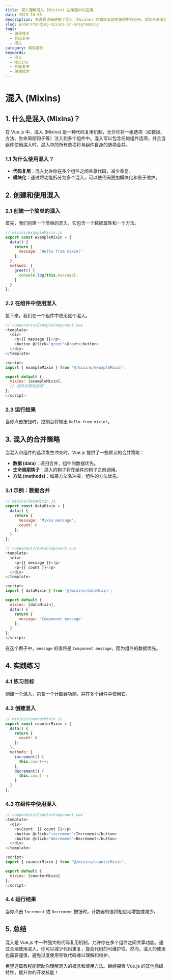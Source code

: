 ```yaml
---
title: 深入理解混入 (Mixins) 在编程中的应用
date: 2023-10-05
description: 本课程详细讲解了混入 (Mixins) 的概念及其在编程中的应用，帮助开发者理解和使用这一强大的代码复用技术。
slug: understanding-mixins-in-programming
tags:
  - 编程技术
  - 代码复用
  - 混入
category: 编程基础
keywords:
  - 混入
  - Mixins
  - 代码复用
  - 编程技术
---
```


# 混入 (Mixins)

## 1. 什么是混入 (Mixins)？

在 Vue.js 中，混入 (Mixins) 是一种代码复用机制，允许你将一组选项（如数据、方法、生命周期钩子等）注入到多个组件中。混入可以包含任何组件选项，并且当组件使用混入时，混入中的所有选项将与组件自身的选项合并。

### 1.1 为什么使用混入？

- **代码复用**：混入允许你在多个组件之间共享代码，减少重复。
- **模块化**：通过将功能拆分为多个混入，可以使代码更加模块化和易于维护。

## 2. 创建和使用混入

### 2.1 创建一个简单的混入

首先，我们创建一个简单的混入，它包含一个数据属性和一个方法。

```javascript
// mixins/exampleMixin.js
export const exampleMixin = {
  data() {
    return {
      message: 'Hello from mixin!'
    };
  },
  methods: {
    greet() {
      console.log(this.message);
    }
  }
};
```

### 2.2 在组件中使用混入

接下来，我们在一个组件中使用这个混入。

```javascript
// components/ExampleComponent.vue
<template>
  <div>
    <p>{{ message }}</p>
    <button @click="greet">Greet</button>
  </div>
</template>

<script>
import { exampleMixin } from '@/mixins/exampleMixin';

export default {
  mixins: [exampleMixin],
  // 组件的其他选项
};
</script>
```

### 2.3 运行结果

当你点击按钮时，控制台将输出 `Hello from mixin!`。

## 3. 混入的合并策略

当混入和组件的选项发生冲突时，Vue.js 提供了一些默认的合并策略：

- **数据 (data)**：递归合并，组件的数据优先。
- **生命周期钩子**：混入的钩子将在组件的钩子之前调用。
- **方法 (methods)**：如果方法名冲突，组件的方法优先。

### 3.1 示例：数据合并

```javascript
// mixins/dataMixin.js
export const dataMixin = {
  data() {
    return {
      message: 'Mixin message',
      count: 0
    };
  }
};

// components/DataComponent.vue
<template>
  <div>
    <p>{{ message }}</p>
    <p>{{ count }}</p>
  </div>
</template>

<script>
import { dataMixin } from '@/mixins/dataMixin';

export default {
  mixins: [dataMixin],
  data() {
    return {
      message: 'Component message'
    };
  }
};
</script>
```

在这个例子中，`message` 的值将是 `Component message`，因为组件的数据优先。

## 4. 实践练习

### 4.1 练习目标

创建一个混入，包含一个计数器功能，并在多个组件中使用它。

### 4.2 创建混入

```javascript
// mixins/counterMixin.js
export const counterMixin = {
  data() {
    return {
      count: 0
    };
  },
  methods: {
    increment() {
      this.count++;
    },
    decrement() {
      this.count--;
    }
  }
};
```

### 4.3 在组件中使用混入

```javascript
// components/CounterComponent.vue
<template>
  <div>
    <p>Count: {{ count }}</p>
    <button @click="increment">Increment</button>
    <button @click="decrement">Decrement</button>
  </div>
</template>

<script>
import { counterMixin } from '@/mixins/counterMixin';

export default {
  mixins: [counterMixin]
};
</script>
```

### 4.4 运行结果

当你点击 `Increment` 或 `Decrement` 按钮时，计数器的值将相应地增加或减少。

## 5. 总结

混入是 Vue.js 中一种强大的代码复用机制，允许你在多个组件之间共享功能。通过合理使用混入，你可以减少代码重复，提高代码的可维护性。然而，混入的使用也需要谨慎，避免过度使用导致代码难以理解和维护。

希望这篇教程能帮助你理解混入的概念和使用方法。继续探索 Vue.js 的其他高级特性，提升你的开发技能！